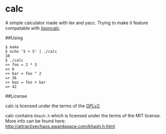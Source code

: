 calc
====

A simple calculator made with lex and yacc. Trying to make it feature compatable with [jisoncalc](http://github.com/davidbalbert/jisoncalc).

##Using

```
$ make
$ echo '5 + 5' | ./calc
10
$ ./calc
>> foo = 2 * 3
=> 6
>> bar = foo ^ 2
=> 36
>> baz = foo + bar
=> 42
```

##License

calc is licensed under the terms of the [GPLv2](http://www.gnu.org/licenses/gpl-2.0.html).

calc contains `khash.h` which is licensed under the terms of the MIT license. More info can be found here: http://attractivechaos.awardspace.com/khash.h.html
